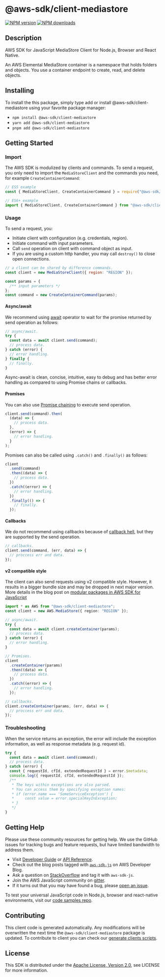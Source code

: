 # @aws-sdk/client-mediastore

[![NPM version](https://img.shields.io/npm/v/@aws-sdk/client-mediastore/latest.svg)](https://www.npmjs.com/package/@aws-sdk/client-mediastore)
[![NPM downloads](https://img.shields.io/npm/dm/@aws-sdk/client-mediastore.svg)](https://www.npmjs.com/package/@aws-sdk/client-mediastore)

## Description

AWS SDK for JavaScript MediaStore Client for Node.js, Browser and React Native.

<p>An AWS Elemental MediaStore container is a namespace that holds folders and objects.
You use a container endpoint to create, read, and delete objects. </p>

## Installing

To install the this package, simply type add or install @aws-sdk/client-mediastore
using your favorite package manager:

- `npm install @aws-sdk/client-mediastore`
- `yarn add @aws-sdk/client-mediastore`
- `pnpm add @aws-sdk/client-mediastore`

## Getting Started

### Import

The AWS SDK is modulized by clients and commands.
To send a request, you only need to import the `MediaStoreClient` and
the commands you need, for example `CreateContainerCommand`:

```js
// ES5 example
const { MediaStoreClient, CreateContainerCommand } = require("@aws-sdk/client-mediastore");
```

```ts
// ES6+ example
import { MediaStoreClient, CreateContainerCommand } from "@aws-sdk/client-mediastore";
```

### Usage

To send a request, you:

- Initiate client with configuration (e.g. credentials, region).
- Initiate command with input parameters.
- Call `send` operation on client with command object as input.
- If you are using a custom http handler, you may call `destroy()` to close open connections.

```js
// a client can be shared by difference commands.
const client = new MediaStoreClient({ region: "REGION" });

const params = {
  /** input parameters */
};
const command = new CreateContainerCommand(params);
```

#### Async/await

We recommend using [await](https://developer.mozilla.org/en-US/docs/Web/JavaScript/Reference/Operators/await)
operator to wait for the promise returned by send operation as follows:

```js
// async/await.
try {
  const data = await client.send(command);
  // process data.
} catch (error) {
  // error handling.
} finally {
  // finally.
}
```

Async-await is clean, concise, intuitive, easy to debug and has better error handling
as compared to using Promise chains or callbacks.

#### Promises

You can also use [Promise chaining](https://developer.mozilla.org/en-US/docs/Web/JavaScript/Guide/Using_promises#chaining)
to execute send operation.

```js
client.send(command).then(
  (data) => {
    // process data.
  },
  (error) => {
    // error handling.
  }
);
```

Promises can also be called using `.catch()` and `.finally()` as follows:

```js
client
  .send(command)
  .then((data) => {
    // process data.
  })
  .catch((error) => {
    // error handling.
  })
  .finally(() => {
    // finally.
  });
```

#### Callbacks

We do not recommend using callbacks because of [callback hell](http://callbackhell.com/),
but they are supported by the send operation.

```js
// callbacks.
client.send(command, (err, data) => {
  // proccess err and data.
});
```

#### v2 compatible style

The client can also send requests using v2 compatible style.
However, it results in a bigger bundle size and may be dropped in next major version. More details in the blog post
on [modular packages in AWS SDK for JavaScript](https://aws.amazon.com/blogs/developer/modular-packages-in-aws-sdk-for-javascript/)

```ts
import * as AWS from "@aws-sdk/client-mediastore";
const client = new AWS.MediaStore({ region: "REGION" });

// async/await.
try {
  const data = await client.createContainer(params);
  // process data.
} catch (error) {
  // error handling.
}

// Promises.
client
  .createContainer(params)
  .then((data) => {
    // process data.
  })
  .catch((error) => {
    // error handling.
  });

// callbacks.
client.createContainer(params, (err, data) => {
  // proccess err and data.
});
```

### Troubleshooting

When the service returns an exception, the error will include the exception information,
as well as response metadata (e.g. request id).

```js
try {
  const data = await client.send(command);
  // process data.
} catch (error) {
  const { requestId, cfId, extendedRequestId } = error.$metadata;
  console.log({ requestId, cfId, extendedRequestId });
  /**
   * The keys within exceptions are also parsed.
   * You can access them by specifying exception names:
   * if (error.name === 'SomeServiceException') {
   *     const value = error.specialKeyInException;
   * }
   */
}
```

## Getting Help

Please use these community resources for getting help.
We use the GitHub issues for tracking bugs and feature requests, but have limited bandwidth to address them.

- Visit [Developer Guide](https://docs.aws.amazon.com/sdk-for-javascript/v3/developer-guide/welcome.html)
  or [API Reference](https://docs.aws.amazon.com/AWSJavaScriptSDK/v3/latest/index.html).
- Check out the blog posts tagged with [`aws-sdk-js`](https://aws.amazon.com/blogs/developer/tag/aws-sdk-js/)
  on AWS Developer Blog.
- Ask a question on [StackOverflow](https://stackoverflow.com/questions/tagged/aws-sdk-js) and tag it with `aws-sdk-js`.
- Join the AWS JavaScript community on [gitter](https://gitter.im/aws/aws-sdk-js-v3).
- If it turns out that you may have found a bug, please [open an issue](https://github.com/aws/aws-sdk-js-v3/issues/new/choose).

To test your universal JavaScript code in Node.js, browser and react-native environments,
visit our [code samples repo](https://github.com/aws-samples/aws-sdk-js-tests).

## Contributing

This client code is generated automatically. Any modifications will be overwritten the next time the `@aws-sdk/client-mediastore` package is updated.
To contribute to client you can check our [generate clients scripts](https://github.com/aws/aws-sdk-js-v3/tree/main/scripts/generate-clients).

## License

This SDK is distributed under the
[Apache License, Version 2.0](http://www.apache.org/licenses/LICENSE-2.0),
see LICENSE for more information.
